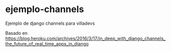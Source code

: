 # ejemplo-channels
Ejemplo de django channels para villadevs

Basado en https://blog.heroku.com/archives/2016/3/17/in_deep_with_django_channels_the_future_of_real_time_apps_in_django
